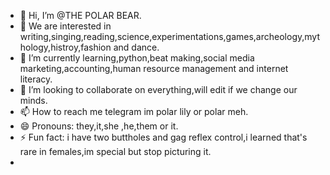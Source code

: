 - 👋 Hi, I’m @THE POLAR BEAR.
- 👀 We are interested in writing,singing,reading,science,experimentations,games,archeology,mythology,histroy,fashion and dance.
- 🌱 I’m currently learning,python,beat making,social media marketing,accounting,human resource management and internet literacy.
- 💞️ I’m looking to collaborate on everything,will edit if we change our minds.
- 📫 How to reach me telegram im polar lily or polar meh.
- 😄 Pronouns: they,it,she ,he,them or it.
- ⚡ Fun fact: i have two buttholes and gag reflex control,i learned that's rare in females,im special but stop picturing it.
-  
<!---
Elsielily/Elsielily is a ✨ special ✨ repository because its `README.md` (this file) appears on your GitHub profile.
You can click the Preview link to take a look at your changes.
--->
